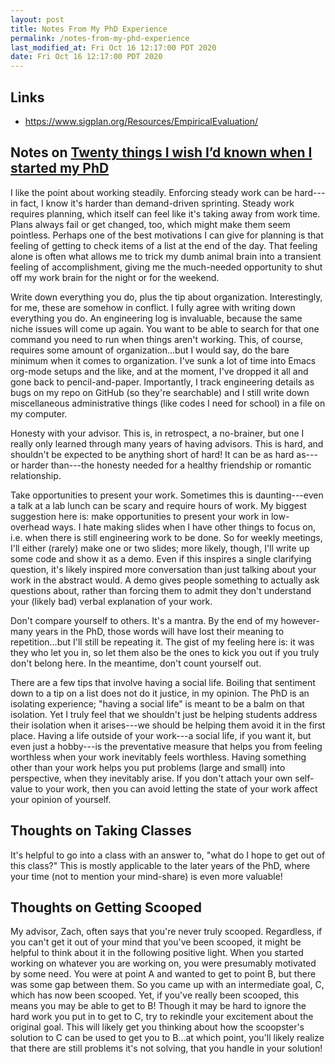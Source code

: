 ```yaml
---
layout: post
title: Notes From My PhD Experience
permalink: /notes-from-my-phd-experience
last_modified_at: Fri Oct 16 12:17:00 PDT 2020
date: Fri Oct 16 12:17:00 PDT 2020
---
```


## Links
- https://www.sigplan.org/Resources/EmpiricalEvaluation/


## Notes on [Twenty things I wish I’d known when I started my PhD](https://www.nature.com/articles/d41586-018-07332-x?utm_source=fbk_nr&utm_medium=social&utm_campaign=NGMTnature)

I like the point about working steadily.
Enforcing steady work can be hard---in fact, I know it's harder than demand-driven sprinting.
Steady work requires planning, which itself can feel like it's taking away from work time.
Plans always fail or get changed, too, which might make them seem pointless.
Perhaps one of the best motivations I can give for planning
  is that feeling of getting to check items of a list at the end of the day.
That feeling alone is often what allows me to trick my dumb animal brain
  into a transient feeling of accomplishment,
  giving me the much-needed opportunity to shut off my work brain for the night or for the weekend.
  
Write down everything you do, plus the tip about organization.
Interestingly, for me, these are somehow in conflict.
I fully agree with writing down everything you do.
An engineering log is invaluable, because the same niche issues will come up again.
You want to be able to search for that one command you need to run when things aren't working.
This, of course, requires some amount of organization...but I would say, do the bare minimum when it comes to organization.
I've sunk a lot of time into Emacs org-mode setups and the like, and at the moment, I've dropped it all and gone back to pencil-and-paper.
Importantly, I track engineering details as bugs on my repo on GitHub (so they're searchable) and I still write down miscellaneous administrative things (like codes I need for school) in a file on my computer.

Honesty with your advisor.
This is, in retrospect, a no-brainer, but one I really only learned through many years of having advisors.
This is hard, and shouldn't be expected to be anything short of hard!
It can be as hard as---or harder than---the honesty needed for a healthy friendship or romantic relationship.

Take opportunities to present your work.
Sometimes this is daunting---even a talk at a lab lunch can be scary and require hours of work.
My biggest suggestion here is: make opportunities to present your work in low-overhead ways.
I hate making slides when I have other things to focus on, i.e. when there is still engineering work to be done.
So for weekly meetings, I'll either (rarely) make one or two slides; more likely, though, I'll write up some code and show it as a demo.
Even if this inspires a single clarifying question, it's likely inspired more conversation than just talking about your work in the abstract would.
A demo gives people something to actually ask questions about, rather than forcing them to admit they don't understand your (likely bad) verbal explanation of your work.

Don't compare yourself to others.
It's a mantra.
By the end of my however-many years in the PhD, those words will have lost their meaning to repetition...but I'll still be repeating it.
The gist of my feeling here is: it was they who let you in, so let them also be the ones to kick you out if you truly don't belong here.
In the meantime, don't count yourself out.

There are a few tips that involve having a social life.
Boiling that sentiment down to a tip on a list does not do it justice, in my opinion.
The PhD is an isolating experience; "having a social life" is meant to be a balm on that isolation.
Yet I truly feel that we shouldn't just be helping students address their isolation when it arises---we should be helping them avoid it in the first place.
Having a life outside of your work---a social life, if you want it, but even just a hobby---is the preventative measure that helps you from feeling worthless when your work inevitably feels worthless.
Having something other than your work helps you put problems (large and small) into perspective, when they inevitably arise.
If you don't attach your own self-value to your work, then you can avoid letting the state of your work affect your opinion of yourself.

## Thoughts on Taking Classes
It's helpful to go into a class with an answer to, "what do I hope to get out of this class?"
This is mostly applicable to the later years of the PhD, where your time (not to mention your mind-share) is even more valuable!

## Thoughts on Getting Scooped
My advisor, Zach, often says that you're never truly scooped.
Regardless, if you can't get it out of your mind that you've been scooped,
  it might be helpful to think about it in the following positive light.
When you started working on whatever you are working on,
  you were presumably motivated by some need.
You were at point A and wanted to get to point B,
  but there was some gap between them.
So you came up with an intermediate goal, C, which has now been scooped.
Yet, if you've really been scooped, this means you may be able to get to B!
Though it may be hard to ignore the hard work you put in to get to C,
  try to rekindle your excitement about the original goal.
This will likely get you thinking about how the scoopster's solution to C
  can be used to get you to B...at which point,
  you'll likely realize that there are still problems it's not solving, that you handle in your solution!
